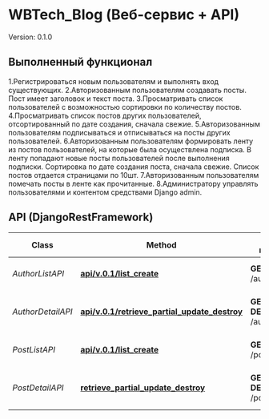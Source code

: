 # WBTech_Blog (Веб-сервис + API)
Version: 0.1.0

## Выполненный функционал

1.Регистрироваться новым пользователям и выполнять вход существующих.
2.Авторизованным пользователям создавать посты. Пост имеет заголовок и текст поста.
3.Просматривать список пользователей с возможностью сортировки по количеству постов.
4.Просматривать список постов других пользователей, отсортированный по дате создания, сначала свежие.
5.Авторизованным пользователям подписываться и отписываться на посты других пользователей.
6.Авторизованным пользователям формировать ленту из постов пользователей, на которые была осуществлена подписка. В ленту попадают новые посты пользователей после выполнения подписки. Сортировка по дате создания поста, сначала свежие. Список постов отдается страницами по 10шт.
7.Авторизованным пользователям помечать посты в ленте как прочитанные.
8.Администратору управлять пользователями и контентом средствами Django admin.

## API (DjangoRestFramework)

Class | Method | HTTP request | Description
------------ | ------------- | ------------- | -------------
*AuthorListAPI* | [**api/v.0.1/list_create**](docs/SubmitDataApi.md#') | **GET**, **POST** /authors | Список авторов и добавление нового автора
*AuthorDetailAPI* | [**api/v.0.1/retrieve_partial_update_destroy**](docs/SubmitDataApi.md#) | **GET**,**PATCH**, **DELETE** /author/{id}/ |  Извлечение, редактирование и удаление автора
*PostListAPI* | [**api/v.0.1/list_create**](docs/SubmitDataApi.md#) | **GET** **POST** /posts | Список постов и добавление нового поста
*PostDetailAPI* | [**retrieve_partial_update_destroy**](docs/SubmitDataApi.md#api/v.0.1/) | **GET**,**PATCH**, **DELETE** /post/{id}/ | Извлечение, редактирование и удаление автора


